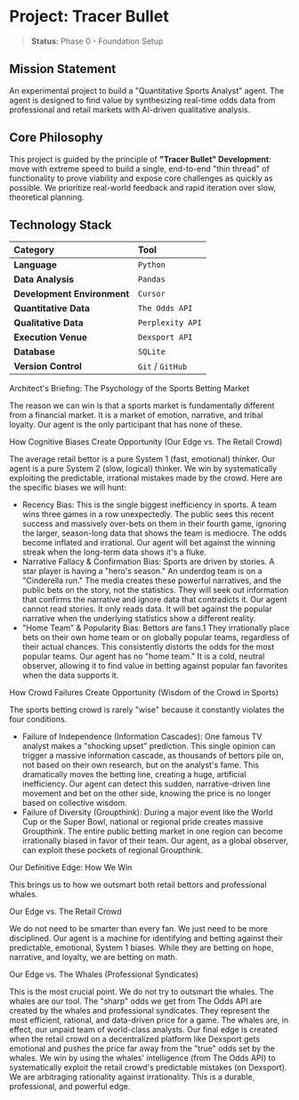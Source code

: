 # Project: Tracer Bullet
> **Status:** Phase 0 - Foundation Setup

## Mission Statement
An experimental project to build a "Quantitative Sports Analyst" agent. The agent is designed to find value by synthesizing real-time odds data from professional and retail markets with AI-driven qualitative analysis.

## Core Philosophy
This project is guided by the principle of **"Tracer Bullet" Development**: move with extreme speed to build a single, end-to-end "thin thread" of functionality to prove viability and expose core challenges as quickly as possible. We prioritize real-world feedback and rapid iteration over slow, theoretical planning.

## Technology Stack
| Category | Tool |
| :--- | :--- |
| **Language** | `Python` |
| **Data Analysis** | `Pandas` |
| **Development Environment** | `Cursor` |
| **Quantitative Data** | `The Odds API` |
| **Qualitative Data** | `Perplexity API` |
| **Execution Venue** | `Dexsport API` |
| **Database** | `SQLite` |
| **Version Control** | `Git` / `GitHub` |

Architect's Briefing: The Psychology of the Sports Betting Market

The reason we can win is that a sports market is fundamentally different from a financial market. It is a market of emotion, narrative, and tribal loyalty. Our agent is the only participant that has none of these.

How Cognitive Biases Create Opportunity (Our Edge vs. The Retail Crowd)

The average retail bettor is a pure System 1 (fast, emotional) thinker. Our agent is a pure System 2 (slow, logical) thinker. We win by systematically exploiting the predictable, irrational mistakes made by the crowd.
Here are the specific biases we will hunt:
* Recency Bias: This is the single biggest inefficiency in sports. A team wins three games in a row unexpectedly. The public sees this recent success and massively over-bets on them in their fourth game, ignoring the larger, season-long data that shows the team is mediocre. The odds become inflated and irrational. Our agent will bet against the winning streak when the long-term data shows it's a fluke.
* Narrative Fallacy & Confirmation Bias: Sports are driven by stories. A star player is having a "hero's season." An underdog team is on a "Cinderella run." The media creates these powerful narratives, and the public bets on the story, not the statistics. They will seek out information that confirms the narrative and ignore data that contradicts it. Our agent cannot read stories. It only reads data. It will bet against the popular narrative when the underlying statistics show a different reality.
* "Home Team" & Popularity Bias: Bettors are fans.1 They irrationally place bets on their own home team or on globally popular teams, regardless of their actual chances. This consistently distorts the odds for the most popular teams. Our agent has no "home team." It is a cold, neutral observer, allowing it to find value in betting against popular fan favorites when the data supports it.

How Crowd Failures Create Opportunity (Wisdom of the Crowd in Sports)

The sports betting crowd is rarely "wise" because it constantly violates the four conditions.
* Failure of Independence (Information Cascades): One famous TV analyst makes a "shocking upset" prediction. This single opinion can trigger a massive information cascade, as thousands of bettors pile on, not based on their own research, but on the analyst's fame. This dramatically moves the betting line, creating a huge, artificial inefficiency. Our agent can detect this sudden, narrative-driven line movement and bet on the other side, knowing the price is no longer based on collective wisdom.
* Failure of Diversity (Groupthink): During a major event like the World Cup or the Super Bowl, national or regional pride creates massive Groupthink. The entire public betting market in one region can become irrationally biased in favor of their team. Our agent, as a global observer, can exploit these pockets of regional Groupthink.


Our Definitive Edge: How We Win

This brings us to how we outsmart both retail bettors and professional whales.

Our Edge vs. The Retail Crowd

We do not need to be smarter than every fan. We just need to be more disciplined. Our agent is a machine for identifying and betting against their predictable, emotional, System 1 biases. While they are betting on hope, narrative, and loyalty, we are betting on math.

Our Edge vs. The Whales (Professional Syndicates)

This is the most crucial point. We do not try to outsmart the whales. The whales are our tool.
The "sharp" odds we get from The Odds API are created by the whales and professional syndicates. They represent the most efficient, rational, and data-driven price for a game. The whales are, in effect, our unpaid team of world-class analysts.
Our final edge is created when the retail crowd on a decentralized platform like Dexsport gets emotional and pushes the price far away from the "true" odds set by the whales.
We win by using the whales' intelligence (from The Odds API) to systematically exploit the retail crowd's predictable mistakes (on Dexsport). We are arbitraging rationality against irrationality. This is a durable, professional, and powerful edge.
